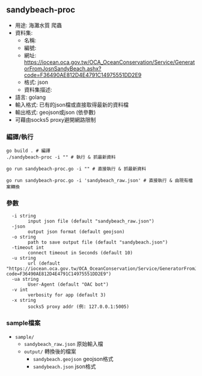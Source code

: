 ## sandybeach-proc

* 用途: 海灘水質 爬蟲
* 資料集:
	* 名稱: 
	* 編號: 
	* 網址: https://iocean.oca.gov.tw/OCA_OceanConservation/Service/GeneratorFromJosnSandyBeach.ashx?code=F36490AE812D4E4791C14975551DD2E9
	* 格式: json
	* 資料集描述: 
* 語言: golang
* 輸入格式: 已有的json檔或直接取得最新的資料檔
* 輸出格式: geojson或json (依參數)
* 可藉由socks5 proxy避開網路限制


### 編譯/執行

```
go build . # 編譯
./sandybeach-proc -i "" # 執行 & 抓最新資料
```


```
go run sandybeach-proc.go -i "" # 直接執行 & 抓最新資料
```

```
go run sandybeach-proc.go -i 'sandybeach_raw.json' # 直接執行 & 由現有檔案轉換
```

### 參數

```
  -i string
    	input json file (default "sandybeach_raw.json")
  -json
    	output json format (default geojson)
  -o string
    	path to save output file (default "sandybeach.json")
  -timeout int
    	connect timeout in Seconds (default 10)
  -u string
    	url (default "https://iocean.oca.gov.tw/OCA_OceanConservation/Service/GeneratorFromJosnSandyBeach.ashx?code=F36490AE812D4E4791C14975551DD2E9")
  -ua string
    	User-Agent (default "OAC bot")
  -v int
    	verbosity for app (default 3)
  -x string
    	socks5 proxy addr (例: 127.0.0.1:5005)
```

### sample檔案

* `sample/`
	* `sandybeach_raw.json` 原始輸入檔
	* `output/` 轉換後的檔案
		* `sandybeach.geojson` geojson格式
		* `sandybeach.json` json格式


